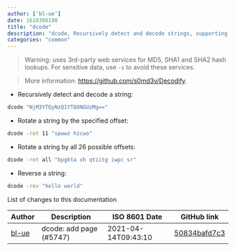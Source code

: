 ```yaml
---
author: ['bl-ue']
date: 1618386190
title: "dcode"
description: "dcode, Recursively detect and decode strings, supporting hex, decimal, binary, base64, URL, FromChar encodings, Caesar ciphers, and MD5, SHA1, and SHA2 hashes."
categories: "common"
---
```

> Warning: uses 3rd-party web services for MD5, SHA1 and SHA2 hash lookups. For sensitive data, use `-s` to avoid these services.

> More information: <https://github.com/s0md3v/Decodify>.

- Recursively detect and decode a string:

```bash
dcode "NjM3YTQyNzQ1YTQ0NGUzMg=="
```

- Rotate a string by the specified offset:

```bash
dcode -rot 11 "spwwz hzcwo"
```

- Rotate a string by all 26 possible offsets:

```bash
dcode -rot all "bpgkta xh qtiitg iwpc sr"
```

- Reverse a string:

```bash
dcode -rev "hello world"
```
List of changes to this documentation


Author | Description | ISO 8601 Date | GitHub link
------|-----|-----|-----
[bl-ue](mailto:54780737+bl-ue@users.noreply.github.com) | dcode: add page (#5747) | 2021-04-14T09:43:10 | [50834bafd7c3](https://github.com/tldr-pages/tldr/commit/50834bafd7c3108120319ac476bc6253a7b7e49c)

